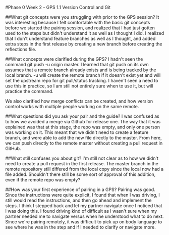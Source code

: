 #Phase 0 Week 2 - GPS 1.1 Version Control and Git

##What git concepts were you struggling with prior to the GPS session?
It was interesting because I felt comfortable with the basic git concepts before we started the pairing session, and realized that I had just gotten used to the steps but didn't understand it as well as I thought I did. I realized that I don't understand feature branches as well as I thought, and added extra steps in the first release by creating a new branch before creating the reflections file.

##What concepts were clarified during the GPS?
I hadn't seen the command git push -u origin master. I learned that git push on its own assumes that a remote branch already exists and is being tracked by the local branch. -u will create the remote branch if it doesn't exist yet and will set the upstream repo for git pull/status tracking. I haven't seen a need to use this in practice, so I am still not entirely sure when to use it, but will practice the command.

We also clarified how merge conflicts can be created, and how version control works with multiple people working on the same remote.

##What questions did you ask your pair and the guide?
I was confused as to how we avoided a merge via Github for release one. The way that it was explained was that at this stage, the repo was empty, and only one person was working on it. This meant that we didn't need to create a feature branch, and were able to add the new file directly to the master. From here, we can push directly to the remote master without creating a pull request in GitHub.

##What still confuses you about git?
I'm still not clear as to how we didn't need to create a pull request in the first release. The master branch in the remote repository still differed from the local copy since the local now had a file added. Shouldn't there still be some sort of approval of this addition, even if the remote repo was empty?

##How was your first experience of pairing in a GPS?
Pairing was good. Since the instructions were quite explicit, I found that when I was driving, I still would read the instructions, and then go ahead and implement the steps. I think I stepped back and let my partner navigate once I noticed that I was doing this. I found driving kind of difficult as I wasn't sure when my partner needed me to navigate versus when he understood what to do next. Since we're pairing remotely, it was difficult to pick up on body language to see where he was in the step and if I needed to clarify or navigate more.